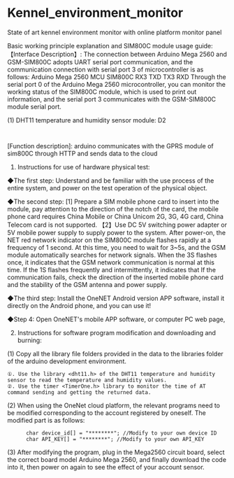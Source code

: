 # Kennel_environment_monitor
State of art kennel environment monitor with online platform monitor panel

Basic working principle explanation and SIM800C module usage guide:
【Interface Description】: 
               The connection between Arduino Mega 2560 and GSM-SIM800C adopts UART serial port communication, and the communication connection with serial port 3 of microcontroller is as follows:
Arduino Mega 2560 MCU SIM800C
RX3 TXD
TX3 RXD
               Through the serial port 0 of the Arduino Mega 2560 microcontroller, you can monitor the working status of the SIM800C module, which is used to print out information, and the serial port 3 communicates with the GSM-SIM800C module serial port.
               
(1) DHT11 temperature and humidity sensor module: D2
     
     ​
[Function description]: arduino communicates with the GPRS module of sim800C through HTTP and sends data to the cloud
 

1. Instructions for use of hardware physical test:

◆The first step: Understand and be familiar with the use process of the entire system, and power on the test operation of the physical object.

◆The second step:
 [1] Prepare a SIM mobile phone card to insert into the module, pay attention to the direction of the notch of the card, the mobile phone card requires China Mobile or China Unicom 2G, 3G, 4G card, China Telecom card is not supported.
 【2】Use DC 5V switching power adapter or 5V mobile power supply to supply power to the system. After power-on, the NET red network indicator on the SIM800C module flashes rapidly at a frequency of 1 second.
      At this time, you need to wait for 3~5s, and the GSM module automatically searches for network signals. When the 3S flashes once, it indicates that the GSM network communication is normal at this time. If the 1S flashes frequently and intermittently, it indicates that
      If the communication fails, check the direction of the inserted mobile phone card and the stability of the GSM antenna and power supply.
      
◆The third step: Install the OneNET Android version APP software, install it directly on the Android phone, and you can use it!

◆Step 4: Open OneNET's mobile APP software, or computer PC web page,

2. Instructions for software program modification and downloading and burning:

(1) Copy all the library file folders provided in the data to the libraries folder of the arduino development environment.

    ①. Use the library <dht11.h> of the DHT11 temperature and humidity sensor to read the temperature and humidity values.
    ②. Use the timer <TimerOne.h> library to monitor the time of AT command sending and getting the returned data.

(2) When using the OneNet cloud platform, the relevant programs need to be modified corresponding to the account registered by oneself. The modified part is as follows:
          
          char device_id[] = "********"; //Modify to your own device ID
          char API_KEY[] = "********"; //Modify to your own API_KEY

(3) After modifying the program, plug in the Mega2560 circuit board, select the correct board model Arduino Mega 2560, and finally download the code into it, then power on again to see the effect of your account sensor.
